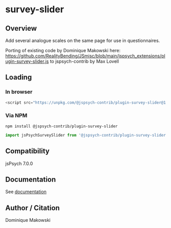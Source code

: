 # survey-slider

## Overview

Add several analogue scales on the same page for use in questionnaires. 

Porting of existing code by Dominique Makowski here: https://github.com/RealityBending/JSmisc/blob/main/jspsych_extensions/plugin-survey-slider.js 
to jspsych-contrib by Max Lovell

## Loading

### In browser

```js
<script src="https://unpkg.com/@jspsych-contrib/plugin-survey-slider@1.0.0"></script>
```

### Via NPM

```
npm install @jspsych-contrib/plugin-survey-slider
```

```js
import jsPsychSurveySlider from '@jspsych-contrib/plugin-survey-slider';
```

## Compatibility

jsPsych 7.0.0

## Documentation

See [documentation](https://github.com/jspsych/jspsych-contrib/blob/main/packages/plugin-survey-slider/docs/jspsych-survey-slider.md)

## Author / Citation

Dominique Makowski
